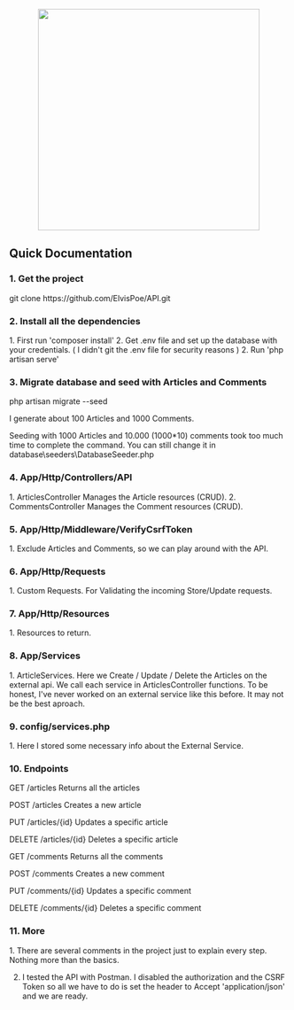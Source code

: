 <p align="center"><a href="https://laravel.com" target="_blank"><img src="https://raw.githubusercontent.com/laravel/art/master/logo-lockup/5%20SVG/2%20CMYK/1%20Full%20Color/laravel-logolockup-cmyk-red.svg" width="400"></a></p>

## Quick Documentation

<h3>1. Get the project</h3>
git clone https://github.com/ElvisPoe/API.git

<h3>2. Install all the dependencies</h3>
1. First run 'composer install'
2. Get .env file and set up the database with your credentials.
   ( I didn't git the .env file for security reasons )
2. Run 'php artisan serve'

<h3>3. Migrate database and seed with Articles and Comments</h3>
php artisan migrate --seed
<p>I generate about 100 Articles and 1000 Comments.</p>
<p>Seeding with 1000 Articles and 10.000 (1000*10) comments took too much time to complete the command. You can still change it in database\seeders\DatabaseSeeder.php</p>

<h3>4. App/Http/Controllers/API</h3>
1. ArticlesController Manages the Article resources (CRUD).
2. CommentsController Manages the Comment resources (CRUD).

<h3>5. App/Http/Middleware/VerifyCsrfToken</h3>
1. Exclude Articles and Comments, so we can play around with the API.

<h3>6. App/Http/Requests</h3>
1. Custom Requests. For Validating the incoming Store/Update requests.

<h3>7. App/Http/Resources</h3>
1. Resources to return.

<h3>8. App/Services</h3>
1. ArticleServices. Here we Create / Update / Delete the Articles on the external api.
   We call each service in ArticlesController functions.
   To be honest, I've never worked on an external service like this before.
   It may not be the best aproach.

<h3>9. config/services.php</h3>
1. Here I stored some necessary info about the External Service.

<h3>10. Endpoints</h3>
   <p>GET /articles Returns all the articles</p>
   <p>POST /articles Creates a new article</p>
   <p>PUT /articles/{id} Updates a specific article</p>
   <p>DELETE /articles/{id} Deletes a specific article</p>
   <p>GET /comments Returns all the comments</p>
   <p>POST /comments Creates a new comment</p>
   <p>PUT /comments/{id} Updates a specific comment</p>
   <p>DELETE /comments/{id} Deletes a specific comment</p>

<h3>11. More</h3>
1. There are several comments in the project just to explain every step.
   Nothing more than the basics.
   
2. I tested the API with Postman.
   I disabled the authorization and the CSRF Token so all we have to do is set the header to Accept 'application/json' and we are ready.

